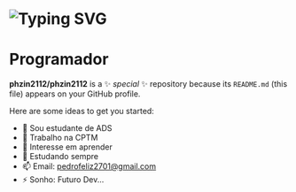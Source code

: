 <h1> <a ><img src="https://readme-typing-svg.herokuapp.com?font=Fira+Code&pause=1000&random=false&width=435&lines=Ea%C3%AD+blz%3F+Sou+Phzin.+.+." alt="Typing SVG" /></a> </h1>
<h1>Programador</h1>


**phzin2112/phzin2112** is a ✨ _special_ ✨ repository because its `README.md` (this file) appears on your GitHub profile.

Here are some ideas to get you started:

- 🔭 Sou estudante de ADS 
- 🌱 Trabalho na CPTM 
- 🤔 Interesse em aprender 
- 💬 Estudando sempre 
- 📫 Email: pedrofeliz2701@gmail.com 
- ⚡ Sonho: Futuro Dev...
